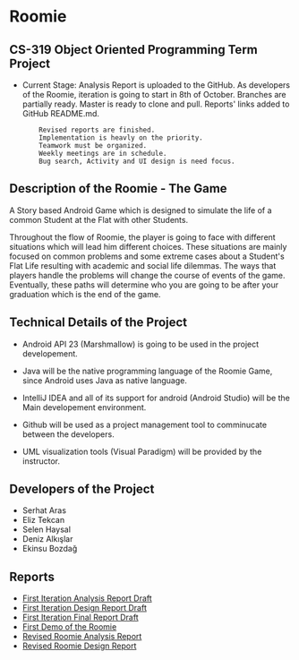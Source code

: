 # Roomie
## CS-319 Object Oriented Programming Term Project 


- Current Stage: Analysis Report is uploaded to the GitHub. As developers of the Roomie, iteration is going to start in 8th of October. Branches are partially ready. Master is ready to clone and pull. Reports' links added to GitHub README.md.

          Revised reports are finished. 
          Implementation is heavly on the priority.
          Teamwork must be organized.
          Weekly meetings are in schedule.
          Bug search, Activity and UI design is need focus.
          
## Description of the Roomie - The Game


A Story based Android Game which is designed to simulate the life of a common Student at the Flat with other Students. 

Throughout the flow of Roomie, the player is going to face with different situations which will lead him different choices. 
These situations are mainly focused on common problems and some extreme cases about a Student's Flat Life resulting with academic and social life dilemmas. The ways that players handle the problems will change the course of events of the game. Eventually, these paths will determine who you are going to be after your graduation which is the end of the game. 


## Technical Details of the Project


- Android API 23 (Marshmallow) is going to be used in the project developement. 

- Java will be the native programming language of the Roomie Game, since Android uses Java as native language. 

- IntelliJ IDEA and all of its support for android (Android Studio) will be the Main developement environment.

- Github will be used as a project management tool to comminucate between the developers.

- UML visualization tools (Visual Paradigm) will be provided by the instructor. 


## Developers of the Project


- Serhat Aras 
- Eliz Tekcan 
- Selen Haysal 
- Deniz Alkışlar 
- Ekinsu Bozdağ


## Reports
- [First Iteration Analysis Report Draft](https://github.com/serhataras/Roomie/blob/master/Roomie_Documentation/3.K%20First%20Iteration%20Roomie%20Analysis%20Report.pdf "First Iteration Analysis Report Draft of the Roomie")
- [First Iteration Design Report Draft](https://github.com/serhataras/Roomie/blob/master/Roomie_Documentation/3.K%20Roomie%20System%20Design%20Report.pdf "First Iteration Design Report Draft of the Roomie")
- [First Iteration Final Report Draft](https://github.com/serhataras/Roomie/blob/master/Roomie_Documentation/3.K%20First%20Iteration%20Roomie%20Final%20Report.pdf "First Iteration Final Report Draft of the Roomie")
- [First Demo of the Roomie](https://github.com/serhataras/Roomie/blob/master/Roomie_Documentation/demo.pdf "First Demo of the Roomie")
- [Revised Roomie Analysis Report](https://github.com/serhataras/Roomie/blob/master/Roomie_Documentation/Revised%20Roomie%20Analysis%20Report.pdf "Revised Roomie Analysis Report")
- [Revised Roomie Design Report](https://github.com/serhataras/Roomie/blob/master/Roomie_Documentation/Revised%20Roomie%20Design%20Report.pdf "Revised Roomie Design Report")

